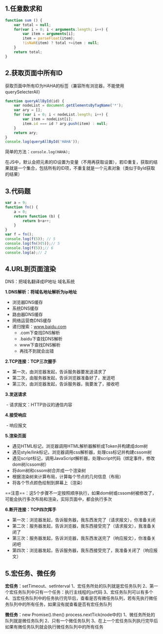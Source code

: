 ## 1.任意数求和

```javascript
function sum () {
    var total = null;
    for(var i = 0; i < arguments.length; i++) {
        var item = arguments[i];
        item = parseFloat(item);
        !isNaN(item) ? total +=item : null;
    }
    return total;
}
```



## 2.获取页面中所有ID

获取页面中所有ID为HAHA的标签（兼容所有浏览器，不能使用querySelecterAll）

```javascript
function queryAllById(id) {
    var nodeList = document.getElementsByTagName('*');
    var ary = [];
    for (var i = 0; i < nodeList.length; i++) {
        var item = nodeList[i];
        item.id === id ? ary.push(item) : null;
    }
    return ary;
}
console.log(queryAllById('HAHA'));
```

简单的方法：`console.log(HAHA);`

在JS中，默认会把元素的ID设置为变量（不用再获取设置），若ID重复，获取的结果就是一个集合，包括所有的ID项，不重复就是一个元素对象（类似于ById获取的结果）



## 3.代码题

```javascript
var a = 9;
function fn() {
    a = 0;
    return function (b) {
        return b+a++;
    }
}
var f = fn();  
console.log(f(5)); // 5
console.log(fn()(5));// 5
console.log(f(5));// 6
console.log(a);// 2
```



## 4.URL到页面渲染

DNS：把域名翻译成IP地址   域名系统

**1.DNS解析：将域名地址解析为ip地址**

 - 浏览器DNS缓存
- 系统DNS缓存
- 路由器DNS缓存
- 网络运营商DNS缓存
- 递归搜索：www.baidu.com
  - .com下查找DNS解析
  - .baidu下查找DNS解析
  - www下查找DNS解析
  - 再找不到就会出错

**2.TCP连接：TCP三次握手**

 - 第一次，由浏览器发起，告诉服务器要发送请求了
- 第二次，由服务器发起，告诉浏览器准备好了，发送吧
- 第三次，由浏览器发起，告诉服务器，我要发了，接收吧

**3.发送请求**

​	- 请求报文：HTTP协议的通信内容

**4.接受响应**

​	- 响应报文

**5.渲染页面**

 - 遇见HTML标记，浏览器调用HTML解析器解析成Token并构建成dom树 
- 遇见style/link标记，浏览器调用css解析器，处理css标记并构建cssom树
- 遇见script标记，调用JavaScript解析器，处理script代码（绑定事件，修改dom树/cssom树）
- 将dom树和cssom树合并成一个渲染树
- 根据渲染树来计算布局，计算每个节点的几何信息（布局）
- 将各个节点颜色绘制到屏幕上（渲染）

==注意==：这5个步骤不一定按照顺序执行，如果dom树或cssom树被修改了，可能会执行多次布局和渲染，实际页面中，都会执行多次

**6.断开连接：TCP四次挥手**

 - 第一次：浏览器发起，告诉服务器，我东西发完了（请求报文），你准备关闭
- 第二次：服务器发起，告诉浏览器，我东西接受完了（请求报文），我准备关闭了
- 第三次：服务器发起，告诉浏览器，我东西发送完了（响应报文），你准备关闭吧
- 第四次：浏览器发起，告诉服务器，我东西接受完了，我准备关闭了（响应报文）



## 5.宏任务、微任务

**宏任务**：setTimeout、setInterval
	1、宏任务所处的队列就是宏任务队列
	2、第一个宏任务队列中只有一个任务：执行主线程的js代码
	3、宏任务队列可以有多个
	4、当宏任务队列中的任务执行完毕后，查看是否有微任务队列，若有先执行微任务队列中的所有任务，如果没有就查看是否有宏任务队列

**微任务**：new Promise().then()     process.nextTick(node中的)
	1、微任务所处的队列就是微任务队列
	2、只有一个微任务队列
	3、在上一个宏任务队列执行完毕后如果有微任务队列就会执行微任务队列中的所有任务